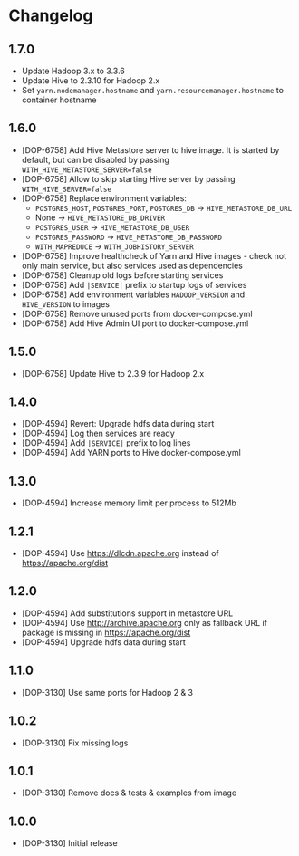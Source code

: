# Changelog

## 1.7.0

* Update Hadoop 3.x to 3.3.6
* Update Hive to 2.3.10 for Hadoop 2.x
* Set ``yarn.nodemanager.hostname`` and ``yarn.resourcemanager.hostname`` to container hostname

## 1.6.0

* [DOP-6758] Add Hive Metastore server to hive image. It is started by default, but can be disabled by passing `WITH_HIVE_METASTORE_SERVER=false`
* [DOP-6758] Allow to skip starting Hive server by passing `WITH_HIVE_SERVER=false`
* [DOP-6758] Replace environment variables:
  * `POSTGRES_HOST`, `POSTGRES_PORT`, `POSTGRES_DB` -> `HIVE_METASTORE_DB_URL`
  * None -> `HIVE_METASTORE_DB_DRIVER`
  * `POSTGRES_USER` -> `HIVE_METASTORE_DB_USER`
  * `POSTGRES_PASSWORD` -> `HIVE_METASTORE_DB_PASSWORD`
  * `WITH_MAPREDUCE` -> `WITH_JOBHISTORY_SERVER`
* [DOP-6758] Improve healthcheck of Yarn and Hive images - check not only main service, but also services used as dependencies
* [DOP-6758] Cleanup old logs before starting services
* [DOP-6758] Add `|SERVICE|` prefix to startup logs of services
* [DOP-6758] Add environment variables `HADOOP_VERSION` and `HIVE_VERSION` to images
* [DOP-6758] Remove unused ports from docker-compose.yml
* [DOP-6758] Add Hive Admin UI port to docker-compose.yml


## 1.5.0

* [DOP-6758] Update Hive to 2.3.9 for Hadoop 2.x

## 1.4.0

* [DOP-4594] Revert: Upgrade hdfs data during start
* [DOP-4594] Log then services are ready
* [DOP-4594] Add `|SERVICE|` prefix to log lines
* [DOP-4594] Add YARN ports to Hive docker-compose.yml

## 1.3.0

* [DOP-4594] Increase memory limit per process to 512Mb

## 1.2.1

* [DOP-4594] Use https://dlcdn.apache.org instead of https://apache.org/dist

## 1.2.0

* [DOP-4594] Add substitutions support in metastore URL
* [DOP-4594] Use http://archive.apache.org only as fallback URL if package is missing in https://apache.org/dist
* [DOP-4594] Upgrade hdfs data during start

## 1.1.0

* [DOP-3130] Use same ports for Hadoop 2 & 3

## 1.0.2

* [DOP-3130] Fix missing logs

## 1.0.1

* [DOP-3130] Remove docs & tests & examples from image

## 1.0.0

* [DOP-3130] Initial release
